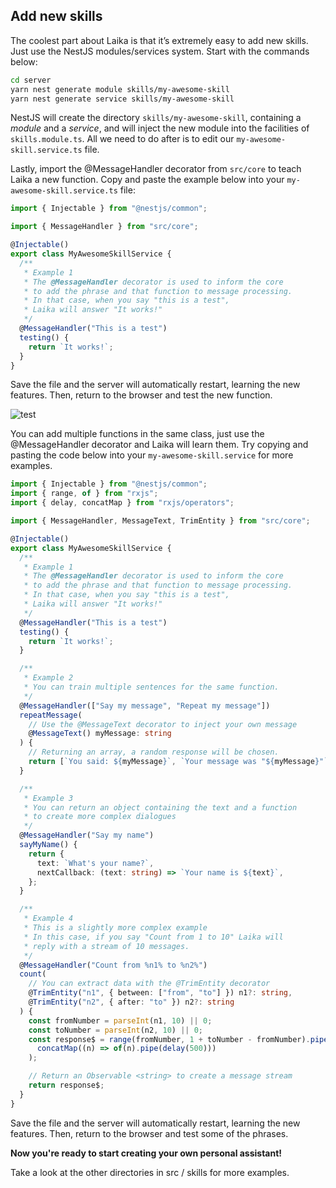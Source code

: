 ## Add new skills

The coolest part about Laika is that it’s extremely easy to add new skills. Just use the NestJS modules/services system. Start with the commands below:

```bash
cd server
yarn nest generate module skills/my-awesome-skill
yarn nest generate service skills/my-awesome-skill
```

NestJS will create the directory `skills/my-awesome-skill`, containing a _module_ and a _service_, and will inject the new module into the facilities of `skills.module.ts`. All we need to do after is to edit our `my-awesome-skill.service.ts` file.

Lastly, import the @MessageHandler decorator from `src/core` to teach Laika a new function. Copy and paste the example below into your `my-awesome-skill.service.ts` file:

```typescript
import { Injectable } from "@nestjs/common";

import { MessageHandler } from "src/core";

@Injectable()
export class MyAwesomeSkillService {
  /**
   * Example 1
   * The @MessageHandler decorator is used to inform the core
   * to add the phrase and that function to message processing.
   * In that case, when you say "this is a test",
   * Laika will answer "It works!"
   */
  @MessageHandler("This is a test")
  testing() {
    return `It works!`;
  }
}
```

Save the file and the server will automatically restart, learning the new features. Then, return to the browser and test the new function.

![test](https://user-images.githubusercontent.com/20775579/90997595-5ad63980-e598-11ea-9b57-41f9f069b70d.gif)

You can add multiple functions in the same class, just use the @MessageHandler decorator and Laika will learn them. Try copying and pasting the code below into your `my-awesome-skill.service` for more examples.

```typescript
import { Injectable } from "@nestjs/common";
import { range, of } from "rxjs";
import { delay, concatMap } from "rxjs/operators";

import { MessageHandler, MessageText, TrimEntity } from "src/core";

@Injectable()
export class MyAwesomeSkillService {
  /**
   * Example 1
   * The @MessageHandler decorator is used to inform the core
   * to add the phrase and that function to message processing.
   * In that case, when you say "this is a test",
   * Laika will answer "It works!"
   */
  @MessageHandler("This is a test")
  testing() {
    return `It works!`;
  }

  /**
   * Example 2
   * You can train multiple sentences for the same function.
   */
  @MessageHandler(["Say my message", "Repeat my message"])
  repeatMessage(
    // Use the @MessageText decorator to inject your own message
    @MessageText() myMessage: string
  ) {
    // Returning an array, a random response will be chosen.
    return [`You said: ${myMessage}`, `Your message was "${myMessage}"`];
  }

  /**
   * Example 3
   * You can return an object containing the text and a function
   * to create more complex dialogues
   */
  @MessageHandler("Say my name")
  sayMyName() {
    return {
      text: `What's your name?`,
      nextCallback: (text: string) => `Your name is ${text}`,
    };
  }

  /**
   * Example 4
   * This is a slightly more complex example
   * In this case, if you say "Count from 1 to 10" Laika will
   * reply with a stream of 10 messages.
   */
  @MessageHandler("Count from %n1% to %n2%")
  count(
    // You can extract data with the @TrimEntity decorator
    @TrimEntity("n1", { between: ["from", "to"] }) n1?: string,
    @TrimEntity("n2", { after: "to" }) n2?: string
  ) {
    const fromNumber = parseInt(n1, 10) || 0;
    const toNumber = parseInt(n2, 10) || 0;
    const response$ = range(fromNumber, 1 + toNumber - fromNumber).pipe(
      concatMap((n) => of(n).pipe(delay(500)))
    );

    // Return an Observable <string> to create a message stream
    return response$;
  }
}
```

Save the file and the server will automatically restart, learning the new features. Then, return to the browser and test some of the phrases.

**Now you're ready to start creating your own personal assistant!**

Take a look at the other directories in src / skills for more examples.
